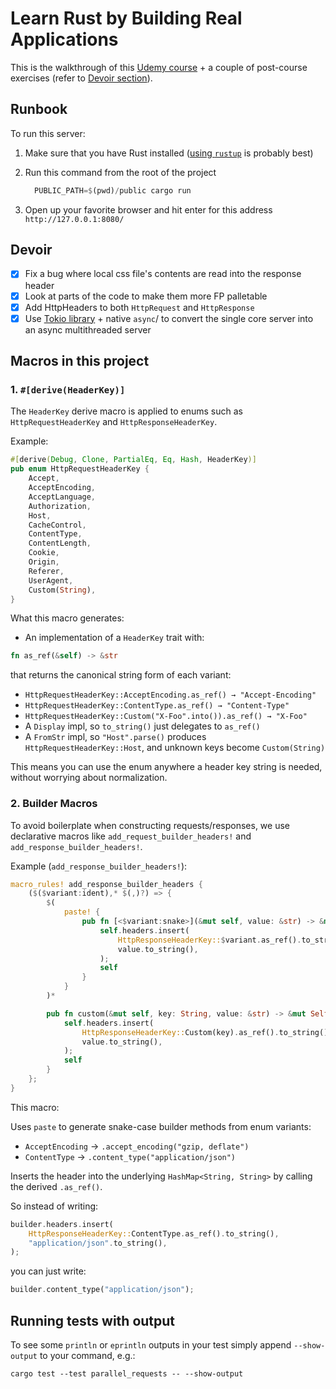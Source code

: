 # Learn Rust by Building Real Applications

This is the walkthrough of this [Udemy course](https://www.udemy.com/course/rust-fundamentals/) +
a couple of post-course exercises (refer to [Devoir section](#devoir)).

## Runbook

To run this server:

1. Make sure that you have Rust installed ([using `rustup`](https://www.rust-lang.org/learn/get-started) is probably best)
2. Run this command from the root of the project

   ```rust
     PUBLIC_PATH=$(pwd)/public cargo run
   ```

3. Open up your favorite browser and hit enter for this address `http://127.0.0.1:8080/`

## Devoir

- [x] Fix a bug where local css file's contents are read into the response header
- [x] Look at parts of the code to make them more FP palletable
- [x] Add HttpHeaders to both `HttpRequest` and `HttpResponse`
- [x] Use [Tokio library](tokio.rs) + native `async`/ to convert the single core server into an async multithreaded server

## Macros in this project

### 1. `#[derive(HeaderKey)]`

The `HeaderKey` derive macro is applied to enums such as `HttpRequestHeaderKey` and `HttpResponseHeaderKey`.

Example:

```rust
#[derive(Debug, Clone, PartialEq, Eq, Hash, HeaderKey)]
pub enum HttpRequestHeaderKey {
    Accept,
    AcceptEncoding,
    AcceptLanguage,
    Authorization,
    Host,
    CacheControl,
    ContentType,
    ContentLength,
    Cookie,
    Origin,
    Referer,
    UserAgent,
    Custom(String),
}
```

What this macro generates:

- An implementation of a `HeaderKey` trait with:

```rust
fn as_ref(&self) -> &str
```

that returns the canonical string form of each variant:

- `HttpRequestHeaderKey::AcceptEncoding.as_ref() → "Accept-Encoding"`
- `HttpRequestHeaderKey::ContentType.as_ref() → "Content-Type"`
- `HttpRequestHeaderKey::Custom("X-Foo".into()).as_ref() → "X-Foo"`
- A `Display` impl, so `to_string()` just delegates to `as_ref()`
- A `FromStr` impl, so `"Host".parse()` produces `HttpRequestHeaderKey::Host`, and unknown keys become `Custom(String)`

This means you can use the enum anywhere a header key string is needed, without worrying about normalization.

### 2. Builder Macros

To avoid boilerplate when constructing requests/responses, we use declarative macros like `add_request_builder_headers!` and `add_response_builder_headers!`.

Example (`add_response_builder_headers!`):

```rust
macro_rules! add_response_builder_headers {
    ($($variant:ident),* $(,)?) => {
        $(
            paste! {
                pub fn [<$variant:snake>](&mut self, value: &str) -> &mut Self {
                    self.headers.insert(
                        HttpResponseHeaderKey::$variant.as_ref().to_string(),
                        value.to_string(),
                    );
                    self
                }
            }
        )*

        pub fn custom(&mut self, key: String, value: &str) -> &mut Self {
            self.headers.insert(
                HttpResponseHeaderKey::Custom(key).as_ref().to_string(),
                value.to_string(),
            );
            self
        }
    };
}
```

This macro:

Uses `paste` to generate snake-case builder methods from enum variants:

- `AcceptEncoding` → `.accept_encoding("gzip, deflate")`
- `ContentType` → `.content_type("application/json")`

Inserts the header into the underlying `HashMap<String, String>` by calling the derived `.as_ref()`.

So instead of writing:

```rust
builder.headers.insert(
    HttpResponseHeaderKey::ContentType.as_ref().to_string(),
    "application/json".to_string(),
);
```

you can just write:

```rust
builder.content_type("application/json");
```

## Running tests with output

To see some `println` or `eprintln` outputs in your test simply append
`--show-output` to your command, e.g.:

```shell
cargo test --test parallel_requests -- --show-output
```
